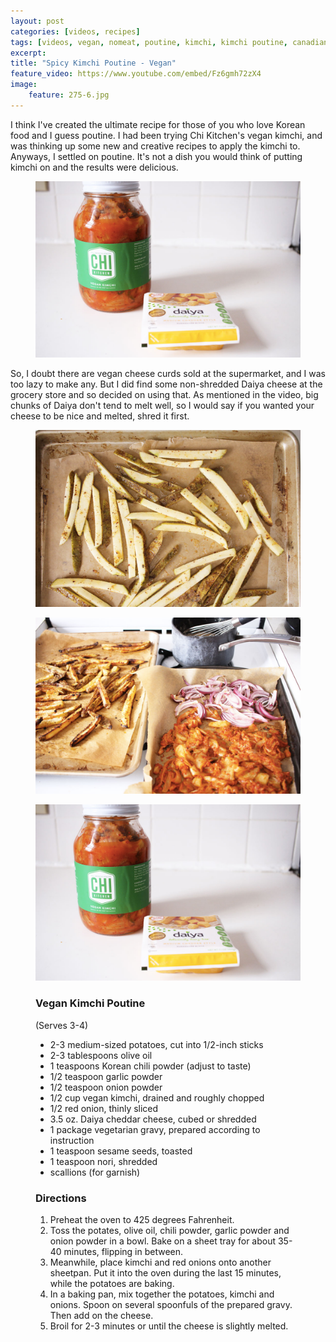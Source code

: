 ```yaml
---
layout: post
categories: [videos, recipes]
tags: [videos, vegan, nomeat, poutine, kimchi, kimchi poutine, canadian, korean]
excerpt: 
title: "Spicy Kimchi Poutine - Vegan"
feature_video: https://www.youtube.com/embed/Fz6gmh72zX4
image:
    feature: 275-6.jpg
---
```


I think I've created the ultimate recipe for those of you who love Korean food and I guess poutine.  I had been trying Chi Kitchen's vegan kimchi, and was thinking up some new and creative recipes to apply the kimchi to.  Anyways, I settled on poutine.  It's not a dish you would think of putting kimchi on and the results were delicious.


<figure>
    <img src="/images/275-4.jpg">
</figure> 

So, I doubt there are vegan cheese curds sold at the supermarket, and I was too lazy to make any.  But I did find some non-shredded Daiya cheese at the grocery store and so decided on using that.  As mentioned in the video, big chunks of Daiya don't tend to melt well, so I would say if you wanted your cheese to be nice and melted, shred it first. 


<figure>
    <img src="/images/275-2.jpg">
</figure> 

<figure>
    <img src="/images/275-3.jpg">
</figure> 

<figure>
    <img src="/images/275-4.jpg">
</figure> 



<figure class="ingredients" markdown="1">

### Vegan Kimchi Poutine
(Serves 3-4)

* 2-3 medium-sized potatoes, cut into 1/2-inch sticks
* 2-3 tablespoons olive oil
* 1 teaspoons Korean chili powder (adjust to taste)
* 1/2 teaspoon garlic powder
* 1/2 teaspoon onion powder
* 1/2 cup vegan kimchi, drained and roughly chopped 
* 1/2 red onion, thinly sliced
* 3.5 oz. Daiya cheddar cheese, cubed or shredded
* 1 package vegetarian gravy, prepared according to instruction
* 1 teaspoon sesame seeds, toasted
* 1 teaspoon nori, shredded
* scallions (for garnish)

</figure>

<figure class="directions" markdown="1">

### Directions

1. Preheat the oven to 425 degrees Fahrenheit.
2. Toss the potates, olive oil, chili powder, garlic powder and onion powder in a bowl.  Bake on a sheet tray for about 35-40 minutes, flipping in between.
3. Meanwhile, place kimchi and red onions onto another sheetpan.  Put it into the oven during the last 15 minutes, while the potatoes are baking.
4. In a baking pan, mix together the potatoes, kimchi and onions.  Spoon on several spoonfuls of the prepared gravy.  Then add on the cheese.
5. Broil for 2-3 minutes or until the cheese is slightly melted.

</figure>